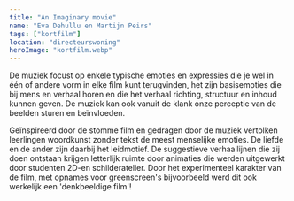 ```yaml
---
title: "An Imaginary movie"
name: "Eva Dehullu en Martijn Peirs"
tags: ["kortfilm"]
location: "directeurswoning"
heroImage: "kortfilm.webp"
---
```


De muziek focust op enkele typische emoties en expressies die je wel in één of andere vorm in elke film kunt terugvinden, het zijn basisemoties die bij mens en verhaal horen en die het verhaal richting, structuur en inhoud kunnen geven. De muziek kan ook vanuit de klank onze perceptie van de beelden sturen en beïnvloeden.

Geïnspireerd door de stomme film en gedragen door de muziek vertolken leerlingen woordkunst zonder tekst de meest menselijke emoties. De liefde en de ander zijn daarbij het leidmotief. De suggestieve verhaallijnen die zij doen ontstaan krijgen letterlijk ruimte door animaties die werden uitgewerkt door studenten 2D-en schilderatelier. Door het experimenteel karakter van de film, met opnames voor greenscreen's bijvoorbeeld werd dit ook werkelijk een 'denkbeeldige film'!
